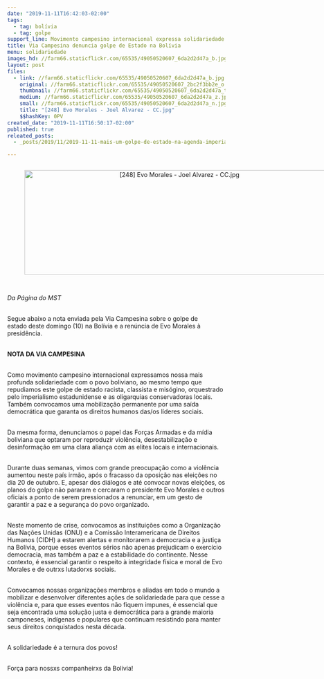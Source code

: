 ```yaml
---
date: "2019-11-11T16:42:03-02:00"
tags:
  - tag: bolívia
  - tag: golpe
support_line: Movimento campesino internacional expressa solidariedade com o povo boliviano
title: Via Campesina denuncia golpe de Estado na Bolívia
menu: solidariedade
images_hd: //farm66.staticflickr.com/65535/49050520607_6da2d2d47a_b.jpg
layout: post
files:
  - link: //farm66.staticflickr.com/65535/49050520607_6da2d2d47a_b.jpg
    original: //farm66.staticflickr.com/65535/49050520607_2bc2f3bb2e_o.jpg
    thumbnail: //farm66.staticflickr.com/65535/49050520607_6da2d2d47a_t.jpg
    medium: //farm66.staticflickr.com/65535/49050520607_6da2d2d47a_z.jpg
    small: //farm66.staticflickr.com/65535/49050520607_6da2d2d47a_n.jpg
    title: "[248] Evo Morales - Joel Alvarez - CC.jpg"
    $$hashKey: 0PV
created_date: "2019-11-11T16:50:17-02:00"
published: true
releated_posts:
  - _posts/2019/11/2019-11-11-mais-um-golpe-de-estado-na-agenda-imperialista-o-neofascismo-se-impos-na-bolivia.md

---
```

<div style="text-align:center">
<figure class="image" style="display:inline-block"><img alt="[248] Evo Morales - Joel Alvarez - CC.jpg" height="242" src="//farm66.staticflickr.com/65535/49050520607_6da2d2d47a_b.jpg" width="700" />
<figcaption></figcaption>
</figure>
</div>

<p><br />
<em>Da P&aacute;gina do MST&nbsp;</em><br />
&nbsp;</p>

<p>Segue abaixo a nota enviada pela Via Campesina&nbsp;sobre o golpe de estado&nbsp;deste domingo (10) na Bol&iacute;via&nbsp;e a ren&uacute;ncia de Evo Morales &agrave; presid&ecirc;ncia.&nbsp; &nbsp;</p>

<p><br />
<strong>NOTA DA VIA CAMPESINA</strong></p>

<p><br />
Como movimento campesino internacional expressamos nossa mais profunda solidariedade com o povo boliviano, ao mesmo tempo que repudiamos este golpe de estado racista, classista e mis&oacute;gino, orquestrado pelo imperialismo estadunidense e as oligarquias conservadoras locais. Tamb&eacute;m convocamos uma mobiliza&ccedil;&atilde;o permanente por uma sa&iacute;da democr&aacute;tica que garanta os direitos humanos das/os l&iacute;deres sociais.</p>

<p><br />
Da mesma forma, denunciamos o papel das For&ccedil;as Armadas e da m&iacute;dia boliviana que optaram por reproduzir viol&ecirc;ncia, desestabiliza&ccedil;&atilde;o e desinforma&ccedil;&atilde;o em uma clara alian&ccedil;a com as elites locais e internacionais.</p>

<p><br />
Durante duas semanas, vimos com grande preocupa&ccedil;&atilde;o como a viol&ecirc;ncia aumentou neste pa&iacute;s irm&atilde;o, ap&oacute;s o fracasso da oposi&ccedil;&atilde;o nas elei&ccedil;&otilde;es no dia 20 de outubro. E, apesar dos di&aacute;logos e at&eacute; convocar novas elei&ccedil;&otilde;es, os planos do golpe n&atilde;o pararam e cercaram o presidente Evo Morales e outros oficiais a ponto de serem pressionados a renunciar, em um gesto de garantir a paz e a seguran&ccedil;a do povo organizado.</p>

<p><br />
Neste momento de crise, convocamos as institui&ccedil;&otilde;es como a Organiza&ccedil;&atilde;o das Na&ccedil;&otilde;es Unidas (ONU) e a Comiss&atilde;o Interamericana de Direitos Humanos (CIDH) a estarem alertas e monitorarem a democracia e a justi&ccedil;a na Bol&iacute;via, porque esses eventos s&eacute;rios n&atilde;o apenas prejudicam o exerc&iacute;cio democracia, mas tamb&eacute;m a paz e a estabilidade do continente. Nesse contexto, &eacute; essencial garantir o respeito &agrave; integridade f&iacute;sica e moral de Evo Morales e de outrxs lutadorxs sociais.</p>

<p><br />
Convocamos nossas organiza&ccedil;&otilde;es membros e aliadas em todo o mundo a mobilizar e desenvolver diferentes a&ccedil;&otilde;es de solidariedade para que cesse a viol&ecirc;ncia e, para que esses eventos n&atilde;o fiquem impunes, &eacute; essencial que seja encontrada uma solu&ccedil;&atilde;o justa e democr&aacute;tica para a grande maioria camponeses, ind&iacute;genas e populares que continuam resistindo para manter seus direitos conquistados nesta d&eacute;cada.</p>

<p><br />
A solidariedade &eacute; a ternura dos povos!</p>

<p><br />
For&ccedil;a para nossxs companheirxs da Bolivia!</p>
